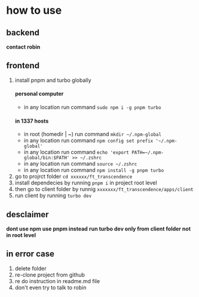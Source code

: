 # how to use

## backend

**contact robin**

## frontend


1. install pnpm and turbo globally
    #### personal computer
    - in any location run command `sudo npm i -g pnpm turbo`
    #### in 1337 hosts
    - in root (homedir | ~) run command `mkdir ~/.npm-global`
    - in any location run command `npm config set prefix '~/.npm-global'`
    - in any location run command `echo 'export PATH=~/.npm-global/bin:$PATH' >> ~/.zshrc`
    - in any location run command `source ~/.zshrc`
    - in any location run command `npm install -g pnpm turbo`
2. go to projrct folder `cd xxxxxx/ft_transcendence`
3. install dependecies by running `pnpm i` in project root level
4. then go to client folder by runnig `xxxxxxx/ft_transcendence/apps/client`
5. run client by running `turbo dev`

## desclaimer 

**dont use npm use pnpm instead**
**run turbo dev only from client folder not in root level**

## in error case 
1. delete folder
2. re-clone project from github
3. re do instruction in readme.md file
4. don't even try to talk to robin
